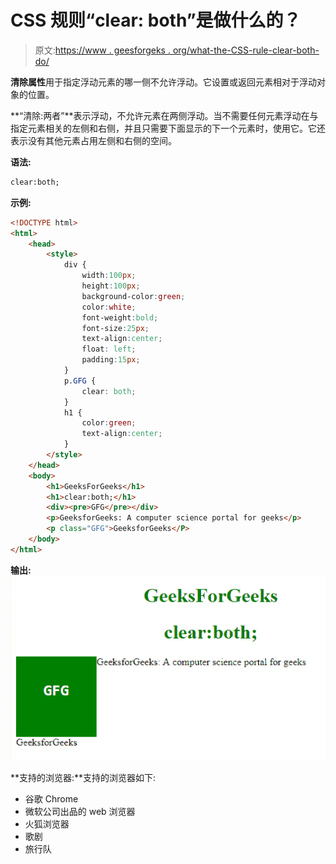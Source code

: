 # CSS 规则“clear: both”是做什么的？

> 原文:[https://www . geesforgeks . org/what-the-CSS-rule-clear-both-do/](https://www.geeksforgeeks.org/what-does-the-css-rule-clear-both-do/)

**清除属性**用于指定浮动元素的哪一侧不允许浮动。它设置或返回元素相对于浮动对象的位置。

**“清除:两者”**表示浮动，不允许元素在两侧浮动。当不需要任何元素浮动在与指定元素相关的左侧和右侧，并且只需要下面显示的下一个元素时，使用它。它还表示没有其他元素占用左侧和右侧的空间。

**语法:**

```html
clear:both; 
```

**示例:**

```html
<!DOCTYPE html> 
<html> 
    <head> 
        <style> 
            div { 
                width:100px; 
                height:100px; 
                background-color:green; 
                color:white; 
                font-weight:bold; 
                font-size:25px; 
                text-align:center; 
                float: left; 
                padding:15px; 
            } 
            p.GFG { 
                clear: both; 
            } 
            h1 { 
                color:green; 
                text-align:center; 
            } 
        </style> 
    </head> 
    <body> 
        <h1>GeeksForGeeks</h1> 
        <h1>clear:both;</h1> 
        <div><pre>GFG</pre></div> 
        <p>GeeksforGeeks: A computer science portal for geeks</p> 
        <p class="GFG">GeeksforGeeks</P> 
    </body> 
</html>                     
```

**输出:**
![](img/b0606f039f740b941187e94352de0efc.png)

**支持的浏览器:**支持的浏览器如下:

*   谷歌 Chrome
*   微软公司出品的 web 浏览器
*   火狐浏览器
*   歌剧
*   旅行队
